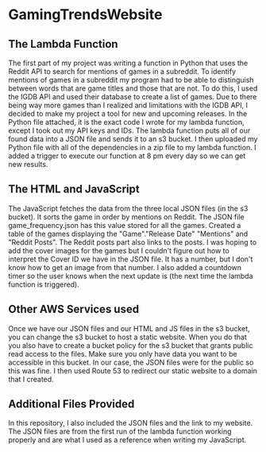 # GamingTrendsWebsite

## The Lambda Function
The first part of my project was writing a function in Python that uses the Reddit API to search for mentions of games in a subreddit.
To identify mentions of games in a subreddit my program had to be able to distinguish between words that are game titles and those that are not.
To do this, I used the IGDB API and used their database to create a list of games.
Due to there being way more games than I realized and limitations with the IGDB API, I decided to make my project a tool for new and upcoming releases.
In the Python file attached, it is the exact code I wrote for my lambda function, except I took out my API keys and IDs.
The lambda function puts all of our found data into a JSON file and sends it to an s3 bucket.
I then uploaded my Python file with all of the dependencies in a zip file to my lambda function.
I added a trigger to execute our function at 8 pm every day so we can get new results.

## The HTML and JavaScript
The JavaScript fetches the data from the three local JSON files (in the s3 bucket).
It sorts the game in order by mentions on Reddit. The JSON file game_frequency.json has this value stored for all the games.
Created a table of the games displaying the "Game"."Release Date" "Mentions" and "Reddit Posts". The Reddit posts part also links to the posts.
I was hoping to add the cover images for the games but I couldn't figure out how to interpret the Cover ID we have in the JSON file. It has a number, but I don't know how to get an image from that number.
I also added a countdown timer so the user knows when the next update is (the next time the lambda function is triggered).

## Other AWS Services used
Once we have our JSON files and our HTML and JS files in the s3 bucket, you can change the s3 bucket to host a static website.
When you do that you also have to create a bucket policy for the s3 bucket that grants public read access to the files. 
Make sure you only have data you want to be accessible in this bucket. In our case, the JSON files were for the public so this was fine.
I then used Route 53 to redirect our static website to a domain that I created. 

## Additional Files Provided
In this repository, I also included the JSON files and the link to my website.
The JSON files are from the first run of the lambda function working properly and are what I used as a reference when writing my JavaScript.
